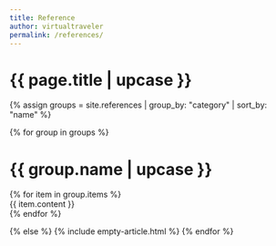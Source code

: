 ```yaml
---
title: Reference
author: virtualtraveler
permalink: /references/
---
```


<h1 class="primary">{{ page.title | upcase }}</h1>

{% assign groups = site.references | group_by: "category" | sort_by: "name" %}

{% for group in groups %}
<h1 class="secondary">{{ group.name | upcase }}</h1>
{% for item in group.items %}
<article>
    {{ item.content }}
</article>
{% endfor %}

{% else %}
    {% include empty-article.html %}
{% endfor %}
